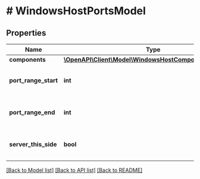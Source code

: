 # # WindowsHostPortsModel

## Properties

Name | Type | Description | Notes
------------ | ------------- | ------------- | -------------
**components** | [**\OpenAPI\Client\Model\WindowsHostComponentPortModel[]**](WindowsHostComponentPortModel.md) |  | [optional]
**port_range_start** | **int** | Start port used for data transfer. | [optional]
**port_range_end** | **int** | End port used for data transfer. | [optional]
**server_this_side** | **bool** | If *true*, the server is run on this side. | [optional]

[[Back to Model list]](../../README.md#models) [[Back to API list]](../../README.md#endpoints) [[Back to README]](../../README.md)
